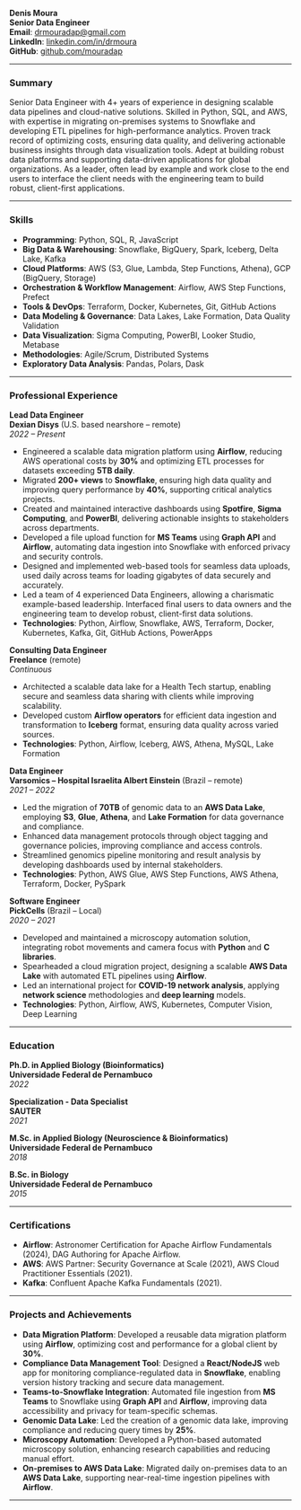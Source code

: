 **Denis Moura**  
**Senior Data Engineer**  
**Email**: drmouradap@gmail.com  
**LinkedIn**: [linkedin.com/in/drmoura](https://www.linkedin.com/in/drmoura/)  
**GitHub**: [github.com/mouradap](https://github.com/mouradap)  

---

### **Summary**  

Senior Data Engineer with 4+ years of experience in designing scalable data pipelines and cloud-native solutions. Skilled in Python, SQL, and AWS, with expertise in migrating on-premises systems to Snowflake and developing ETL pipelines for high-performance analytics. Proven track record of optimizing costs, ensuring data quality, and delivering actionable business insights through data visualization tools. Adept at building robust data platforms and supporting data-driven applications for global organizations. As a leader, often lead by example and work close to the end users to interface the client needs with the engineering team to build robust, client-first applications.

---

### **Skills**  

- **Programming**: Python, SQL, R, JavaScript  
- **Big Data & Warehousing**: Snowflake, BigQuery, Spark, Iceberg, Delta Lake, Kafka  
- **Cloud Platforms**: AWS (S3, Glue, Lambda, Step Functions, Athena), GCP (BigQuery, Storage)  
- **Orchestration & Workflow Management**: Airflow, AWS Step Functions, Prefect  
- **Tools & DevOps**: Terraform, Docker, Kubernetes, Git, GitHub Actions  
- **Data Modeling & Governance**: Data Lakes, Lake Formation, Data Quality Validation  
- **Data Visualization**: Sigma Computing, PowerBI, Looker Studio, Metabase  
- **Methodologies**: Agile/Scrum, Distributed Systems  
- **Exploratory Data Analysis**: Pandas, Polars, Dask  

---

### **Professional Experience**  

**Lead Data Engineer**  
**Dexian Disys** (U.S. based nearshore – remote)  
*2022 – Present*  

- Engineered a scalable data migration platform using **Airflow**, reducing AWS operational costs by **30%** and optimizing ETL processes for datasets exceeding **5TB daily**.  
- Migrated **200+ views** to **Snowflake**, ensuring high data quality and improving query performance by **40%**, supporting critical analytics projects.  
- Created and maintained interactive dashboards using **Spotfire**, **Sigma Computing**, and **PowerBI**, delivering actionable insights to stakeholders across departments.  
- Developed a file upload function for **MS Teams** using **Graph API** and **Airflow**, automating data ingestion into Snowflake with enforced privacy and security controls.  
- Designed and implemented web-based tools for seamless data uploads, used daily across teams for loading gigabytes of data securely and accurately.
- Led a team of 4 experienced Data Engineers, allowing a charismatic example-based leadership. Interfaced final users to data owners and the engineering team to develop robust, client-first data solutions.
- **Technologies**: Python, Airflow, Snowflake, AWS, Terraform, Docker, Kubernetes, Kafka, Git, GitHub Actions, PowerApps  

**Consulting Data Engineer**  
**Freelance** (remote)  
*Continuous*  

- Architected a scalable data lake for a Health Tech startup, enabling secure and seamless data sharing with clients while improving scalability.  
- Developed custom **Airflow operators** for efficient data ingestion and transformation to **Iceberg** format, ensuring data quality across varied sources.  
- **Technologies**: Python, Airflow, Iceberg, AWS, Athena, MySQL, Lake Formation  

**Data Engineer**  
**Varsomics – Hospital Israelita Albert Einstein** (Brazil – remote)  
*2021 – 2022*  

- Led the migration of **70TB** of genomic data to an **AWS Data Lake**, employing **S3**, **Glue**, **Athena**, and **Lake Formation** for data governance and compliance.  
- Enhanced data management protocols through object tagging and governance policies, improving compliance and access controls.  
- Streamlined genomics pipeline monitoring and result analysis by developing dashboards used by internal stakeholders.  
- **Technologies**: Python, AWS Glue, AWS Step Functions, AWS Athena, Terraform, Docker, PySpark  

**Software Engineer**  
**PickCells** (Brazil – Local)  
*2020 – 2021*  

- Developed and maintained a microscopy automation solution, integrating robot movements and camera focus with **Python** and **C libraries**.  
- Spearheaded a cloud migration project, designing a scalable **AWS Data Lake** with automated ETL pipelines using **Airflow**.  
- Led an international project for **COVID-19 network analysis**, applying **network science** methodologies and **deep learning** models.  
- **Technologies**: Python, Airflow, AWS, Kubernetes, Computer Vision, Deep Learning  

---

### **Education**  

**Ph.D. in Applied Biology (Bioinformatics)**  
**Universidade Federal de Pernambuco**  
*2022*  

**Specialization - Data Specialist**  
**SAUTER**  
*2021*  

**M.Sc. in Applied Biology (Neuroscience & Bioinformatics)**  
**Universidade Federal de Pernambuco**  
*2018*  

**B.Sc. in Biology**  
**Universidade Federal de Pernambuco**  
*2015*  

---

### **Certifications**  

- **Airflow**: Astronomer Certification for Apache Airflow Fundamentals (2024), DAG Authoring for Apache Airflow.  
- **AWS**: AWS Partner: Security Governance at Scale (2021), AWS Cloud Practitioner Essentials (2021).  
- **Kafka**: Confluent Apache Kafka Fundamentals (2021).  

---

### **Projects and Achievements**  

- **Data Migration Platform**: Developed a reusable data migration platform using **Airflow**, optimizing cost and performance for a global client by **30%**.  
- **Compliance Data Management Tool**: Designed a **React/NodeJS** web app for monitoring compliance-regulated data in **Snowflake**, enabling version history tracking and secure data management.  
- **Teams-to-Snowflake Integration**: Automated file ingestion from **MS Teams** to Snowflake using **Graph API** and **Airflow**, improving data accessibility and privacy for team-specific schemas.  
- **Genomic Data Lake**: Led the creation of a genomic data lake, improving compliance and reducing query times by **25%**.  
- **Microscopy Automation**: Developed a Python-based automated microscopy solution, enhancing research capabilities and reducing manual effort.  
- **On-premises to AWS Data Lake**: Migrated daily on-premises data to an **AWS Data Lake**, supporting near-real-time ingestion pipelines with **Airflow**.  

---

